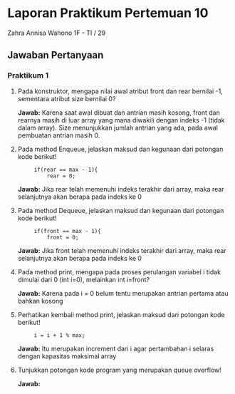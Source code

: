 # Laporan Praktikum Pertemuan 10

Zahra Annisa Wahono 1F - TI / 29

## Jawaban Pertanyaan

### **Praktikum 1**

1. Pada konstruktor, mengapa nilai awal atribut front dan rear bernilai -1, sementara atribut size bernilai 0?

    **Jawab:** Karena saat awal dibuat dan antrian masih kosong, front dan rearnya masih di luar array yang mana diwakili dengan indeks -1 (tidak dalam array). Size menunjukkan jumlah antrian yang ada, pada awal pembuatan antrian masih 0.

2. Pada method Enqueue, jelaskan maksud dan kegunaan dari potongan kode berikut!

            if(rear == max - 1){
                rear = 0;

    **Jawab:** Jika rear telah memenuhi indeks terakhir dari array, maka rear selanjutnya akan berapa pada indeks ke 0

3. Pada method Dequeue, jelaskan maksud dan kegunaan dari potongan kode berikut!

            if(front == max - 1){
                front = 0;

    **Jawab:** Jika front telah memenuhi indeks terakhir dari array, maka rear selanjutnya akan berapa pada indeks ke 0

4. Pada method print, mengapa pada proses perulangan variabel i tidak dimulai dari 0 (int i=0), melainkan int i=front?

    **Jawab:** Karena pada i = 0 belum tentu merupakan antrian pertama atau bahkan kosong

5. Perhatikan kembali method print, jelaskan maksud dari potongan kode berikut!

            i = i + 1 % max;

    **Jawab:** Itu merupakan increment dari i agar pertambahan i selaras dengan kapasitas maksimal array

6. Tunjukkan potongan kode program yang merupakan queue overflow!

    **Jawab:** 
            